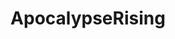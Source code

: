 ---
title: ApocalypseRising
crosslinks:
- tmsbmeta
- CAHbot
- MassdropBot
- u_imguralbumbot
- unturned
- livven
- PhantomForces
- lgbt
- roblox
- '2013'
- place
- anti_gif_bot
- copypasta
- alotabot
- UselessFacts
- Gusmanak
- pics
- AccidentalWesAnderson
- SubredditSimulator
- stories
---